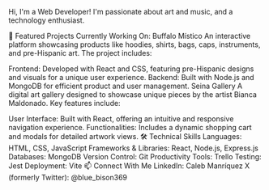 Hi, I'm a Web Developer!
I'm passionate about art and music, and a technology enthusiast.

🚀 Featured Projects
Currently Working On:
Buffalo Místico
An interactive platform showcasing products like hoodies, shirts, bags, caps, instruments, and pre-Hispanic art. The project includes:

Frontend: Developed with React and CSS, featuring pre-Hispanic designs and visuals for a unique user experience.
Backend: Built with Node.js and MongoDB for efficient product and user management.
Seina Gallery
A digital art gallery designed to showcase unique pieces by the artist Bianca Maldonado. Key features include:

User Interface: Built with React, offering an intuitive and responsive navigation experience.
Functionalities: Includes a dynamic shopping cart and modals for detailed artwork views.
🛠️ Technical Skills
Languages: HTML, CSS, JavaScript
Frameworks & Libraries: React, Node.js, Express.js
Databases: MongoDB
Version Control: Git
Productivity Tools: Trello
Testing: Jest
Deployment: Vite
📫 Connect With Me
LinkedIn: Caleb Manríquez
X (formerly Twitter): @blue_bison369

